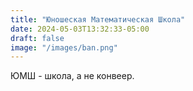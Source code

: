 ```yaml
---
title: "Юношеская Математическая Школа"
date: 2024-05-03T13:32:33-05:00
draft: false
image: "/images/ban.png"
---
```


ЮМШ - школа, а не конвеер. 